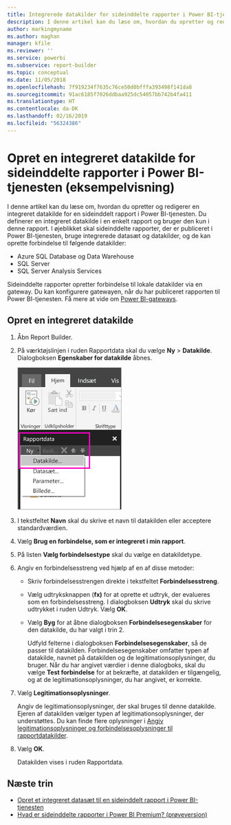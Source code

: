 ```yaml
---
title: Integrerede datakilder for sideinddelte rapporter i Power BI-tjenesten (eksempelvisning)
description: I denne artikel kan du læse om, hvordan du opretter og redigerer en integreret datakilde i en sideinddelt rapport i Power BI-tjenesten.
author: markingmyname
ms.author: maghan
manager: kfile
ms.reviewer: ''
ms.service: powerbi
ms.subservice: report-builder
ms.topic: conceptual
ms.date: 11/05/2018
ms.openlocfilehash: 7f919234f7635c76ce50d0bfffa393498f141da8
ms.sourcegitcommit: 91ac6185f7026ddbaa925dc54057bb742b4fa411
ms.translationtype: HT
ms.contentlocale: da-DK
ms.lasthandoff: 02/16/2019
ms.locfileid: "56324386"
---
```

# <a name="create-an-embedded-data-source-for-paginated-reports-in-the-power-bi-service-preview"></a>Opret en integreret datakilde for sideinddelte rapporter i Power BI-tjenesten (eksempelvisning)

I denne artikel kan du læse om, hvordan du opretter og redigerer en integreret datakilde for en sideinddelt rapport i Power BI-tjenesten. Du definerer en integreret datakilde i en enkelt rapport og bruger den kun i denne rapport. I øjeblikket skal sideinddelte rapporter, der er publiceret i Power BI-tjenesten, bruge integrerede datasæt og datakilder, og de kan oprette forbindelse til følgende datakilder:

- Azure SQL Database og Data Warehouse
- SQL Server
- SQL Server Analysis Services 

Sideinddelte rapporter opretter forbindelse til lokale datakilder via en gateway. Du kan konfigurere gatewayen, når du har publiceret rapporten til Power BI-tjenesten. Få mere at vide om [Power BI-gateways](service-gateway-getting-started.md). 

## <a name="create-an-embedded-data-source"></a>Opret en integreret datakilde
  
1. Åbn Report Builder.

1. På værktøjslinjen i ruden Rapportdata skal du vælge **Ny** > **Datakilde**. Dialogboksen **Egenskaber for datakilde** åbnes.

    ![Ny datakilde](media/paginated-reports-embedded-data-source/power-bi-paginated-new-data-source.png)
  
2.  I tekstfeltet **Navn** skal du skrive et navn til datakilden eller acceptere standardværdien.  
  
3.  Vælg **Brug en forbindelse, som er integreret i min rapport**.  
  
1.  På listen **Vælg forbindelsestype** skal du vælge en datakildetype. 

1.  Angiv en forbindelsesstreng ved hjælp af en af disse metoder:  
  
    -   Skriv forbindelsesstrengen direkte i tekstfeltet **Forbindelsesstreng**. 
  
    -   Vælg udtryksknappen (**fx)** for at oprette et udtryk, der evalueres som en forbindelsesstreng. I dialogboksen **Udtryk** skal du skrive udtrykket i ruden Udtryk. Vælg **OK**. 
  
    -   Vælg **Byg** for at åbne dialogboksen **Forbindelsesegenskaber** for den datakilde, du har valgt i trin 2.  
  
        Udfyld felterne i dialogboksen **Forbindelsesegenskaber**, så de passer til datakilden. Forbindelsesegenskaber omfatter typen af datakilde, navnet på datakilden og de legitimationsoplysninger, du bruger. Når du har angivet værdier i denne dialogboks, skal du vælge **Test forbindelse** for at bekræfte, at datakilden er tilgængelig, og at de legitimationsoplysninger, du har angivet, er korrekte.  
  
4.  Vælg **Legitimationsoplysninger**.  
  
     Angiv de legitimationsoplysninger, der skal bruges til denne datakilde. Ejeren af datakilden vælger typen af legitimationsoplysninger, der understøttes. Du kan finde flere oplysninger i [Angiv legitimationsoplysninger og forbindelsesoplysninger til rapportdatakilder](https://docs.microsoft.com/sql/reporting-services/report-data/specify-credential-and-connection-information-for-report-data-sources).
  
5.  Vælg **OK**.  
  
     Datakilden vises i ruden Rapportdata.  

## <a name="next-steps"></a>Næste trin

- [Opret et integreret datasæt til en sideinddelt rapport i Power BI-tjenesten](paginated-reports-create-embedded-dataset.md)
- [Hvad er sideinddelte rapporter i Power BI Premium? (prøveversion)](paginated-reports-report-builder-power-bi.md)